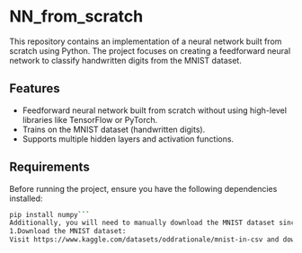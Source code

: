 # NN_from_scratch
This repository contains an implementation of a neural network built from scratch using Python. The project focuses on creating a feedforward neural network to classify handwritten digits from the MNIST dataset.

## Features
- Feedforward neural network built from scratch without using high-level libraries like TensorFlow or PyTorch.
- Trains on the MNIST dataset (handwritten digits).
- Supports multiple hidden layers and activation functions.

## Requirements
Before running the project, ensure you have the following dependencies installed:
```bash
pip install numpy```
Additionally, you will need to manually download the MNIST dataset since it is too large to be uploaded to this repository.Download the MNIST dataset:
1.Download the MNIST dataset:
Visit https://www.kaggle.com/datasets/oddrationale/mnist-in-csv and download the mnist_train.csv and mnist_test.csv files. After downloading, unzip and place the files in a folder named mnist-dataset/ within the project directory.

